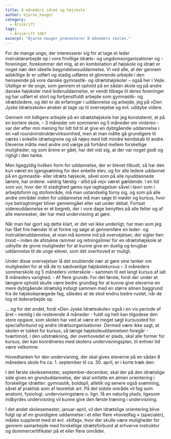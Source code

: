 ```yaml
---
title: 8 måneders idræt og højskole
author: bjarne_hauger
category:
  - Årsskrift
tags:
  - Årsskrift 1967
excerpt: "Bjarne Hauger præsenterer 8 måneders skolen."
---
```


For de mange unge, der interesserer sig for at tage et leder instruktørarbejde op i vore frivillige idræts- og ungdomsorganisationer og - foreninger, forekommer det mig, at en kombination af højskole og idræt er noget nær den ideelle begyndelsesuddannelse. Vi ved alle, at der gennem adskillige år er udført og stadig udføres et glimrende arbejde i den henseende på vore danske gymnastik- og idrætshøjskoler – også her i Vejle. Utallige er de unge, som gennem et ophold på en sådan skole og på andre danske højskoler med lederuddannelse, er vendt tilbage til deres foreninger og har udført et stort og fortjenstfuldt arbejde som gymnastik- og idrætsledere, og det er de erfaringer i uddannelse og arbejde, jeg på »Den Jyske Idrætsskole« ønsker at tage op til overvejelse og evt. uddybe videre. 

Gennem mit tidligere arbejde på en idrætshøjskole har jeg konstateret, at på en kortere skole, – 3 måneder om sommeren og 5 måneder om vinteren - var der efter min mening for lidt tid til at give en dybtgående uddannelse i en »all round«instruktørvirksomhed, men at man måtte gå grundigere til værks i enkelte idrætsgrene og så nøjes med lidt mindre kendskab til andre. Eleverne måtte med andre ord vælge på forhånd mellem forskellige muligheder, og som årene er gået, har det vist sig, at der var noget godt og rigtigt i den tanke. 

Men ligegyldig hvilken form for uddannelse, der er blevet tilbudt, så har den kun været en igangsætning for den enkelte elev, og for alle ledere uddannet på en gymnastik- eller idræts højskole, såvel som på alle nyuddannede lærere, har ordene: »aldrig færdig - altid på vej« været gældende. I en tid som vor, hvor der til stadighed gøres nye iagttagelser såvel i teori som i arbejdsform og stofområde, må man ustandselig forny sig, og som på alle andre områder inden for uddannelse må man søge til møder og kursus, hvor nye betragtninger bliver gennemgået eller sat under debat. Fortsat videreuddannelse er et begreb, der i vore dage benyttes på alle felter og af alle mennesker, der har med undervisning at gøre. 

Når man har gjort sig dette klart, er det vel ikke underligt, har man som jeg har fået frie hænder til at forme og søge at gennemføre en leder- og instruktøruddannelse, at man må komme ind på overvejelser, der sigter hen imod – inden de afstukne rammer og retningslinier for en idrætshøjskole at udnytte de givne muligheder for at kunne give en duelig og brugbar uddannelse til de unge elever, som det overhoved er muligt. 

Under disse overvejelser lå det snublende nær at gøre sine tanker om muligheden for at slå de to sædvanlige højskolekursus – 3 måneders sommerskole og 5 måneders vinterskole – sammen til eet langt kursus af ialt 8 måneders varighed. - Af flere grunde: For det første, fordi der under et længere ophold skulle være bedre grundlag for at kunne give eleverne en mere dybtgående idrætslig indsigt sammen med en større almen baggrund fra de højskoleprægede fag, således at de stod endnu bedre rustet, når de tog et lederarbejde op. 

... og for det andet, fordi »Den Jyske Idrætsskole« også i en vis periode af året – nemlig i de resterende 4 måneder - fuldt og helt kan tilgodese den store opgave, som skolen har ved at være et meget søgt kursussted for specialforbund og andre idrætsorganisationer. Dermed være ikke sagt, at skolen er lukket for kursus, så længe højskoleuddannelsen foregår - tværtimod, i den udstrækning, der overhovedet er plads, skal alle former for kursus, der kan koordineres med skolens undervisningsplan, til enhver tid være velkomne. 

Hovedtanken for den undervisning, der skal gives eleverne på en sådan 8 måneders skole fra ca. 1. september til ca. 30. april, er i korte træk den: 

I det første skolesemester, september-december, skal der på den idrætslige side gives en grunduddannelse, der skal omfatte en almen orientering i forskellige idrætter: gymnastik, boldspil, atletik og senere også svømning, såvel af praktisk som af teoretisk art. På det sidste område vil fag som anatomi, fysiologi. undervisningslære o. lign. få en naturlig plads, ligesom indbyrdes undervisning vil kunne give den første træning i undervisning. 

I det andet skolesemester, januar-april, vil den idrætslige orientering blive fulgt op af en grundigere uddannelse i et eller flere »hovedfag « (specialer), måske suppleret med et evt. »bifag«, hvor der skulle være muligheder for gennem samarbejde med forskellige idrætsforbund at erhverve instruktor og dommercertifikater på et eller flere områder. 
